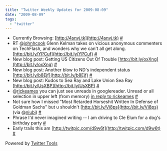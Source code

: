 ```yaml
---
title: "Twitter Weekly Updates for 2009-08-09"
date: "2009-08-09"
tags: 
  - "twitter"
---
```


- Currently Browsing: [http://4snvj.tk](http://4snvj.tk) [#](http://twitter.com/jhludwig/statuses/3091657095)
- RT @[johnhcook](http://twitter.com/johnhcook) Glenn Kelman takes on vicious anonymous commenters on TechFlash, and wonders why we can't all get along. [http://bit.ly/YPCuf](http://bit.ly/YPCuf) [#](http://twitter.com/jhludwig/statuses/3131761457)
- New blog post: Getting US Citizens Out Of Trouble [http://bit.ly/oxXng](http://bit.ly/oxXng) [#](http://twitter.com/jhludwig/statuses/3145501055)
- New blog post: Another blow to ND's independent status [http://bit.ly/b8Ejf](http://bit.ly/b8Ejf) [#](http://twitter.com/jhludwig/statuses/3145725400)
- New blog post: Kudos to Sea Ray and Lake Union Sea Ray [http://bit.ly/UsXBP](http://bit.ly/UsXBP) [#](http://twitter.com/jhludwig/statuses/3145828550)
- @[rickeames](http://twitter.com/rickeames) you can just see unreads in googlereader. Unread or all selection in upper left (from memory) [in reply to rickeames](http://twitter.com/rickeames/statuses/3166161158) [#](http://twitter.com/jhludwig/statuses/3166195220)
- Not sure how I missed "Most Retarded Horseshit Written In Defense of Goldman Sachs" but u shouldn't [http://bit.ly/Vi8ps](http://bit.ly/Vi8ps) (via @[niubi](http://twitter.com/niubi)) [#](http://twitter.com/jhludwig/statuses/3178295362)
- Phrase I'd never imagined writing -- I am driving to Cle Elum for a dog's birthday party [#](http://twitter.com/jhludwig/statuses/3193065599)
- Early trails this am [http://twitpic.com/d9w6t](http://twitpic.com/d9w6t) [#](http://twitter.com/jhludwig/statuses/3207441729)

Powered by [Twitter Tools](http://alexking.org/projects/wordpress)
